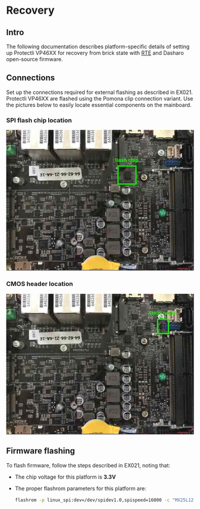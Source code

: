 # Recovery

## Intro

The following documentation describes platform-specific details of setting up
Protectli VP46XX for recovery from brick state with
[RTE](../../transparent-validation/rte/introduction.md)
and Dasharo open-source firmware.

## Connections

Set up the connections required for external flashing as described in EX021.
Protectli VP46XX are flashed using the Pomona clip connection variant. Use
the pictures below to easily locate essential components on the mainboard.

### SPI flash chip location

![](../../images/protectli_recovery/vp46xx_location_of_flash_chip.jpg)

### CMOS header location

![](../../images/protectli_recovery/vp46xx_location_of_CMOS_header.jpg)

## Firmware flashing

To flash firmware, follow the steps described in EX021, noting that:
* The chip voltage for this platform is **3.3V**
* The proper flashrom parameters for this platform are:

    ```bash
    flashrom -p linux_spi:dev=/dev/spidev1.0,spispeed=16000 -c "MX25L12835F/MX25L12845E/MX25L12865E" -w [path_to_binary]
    ```
